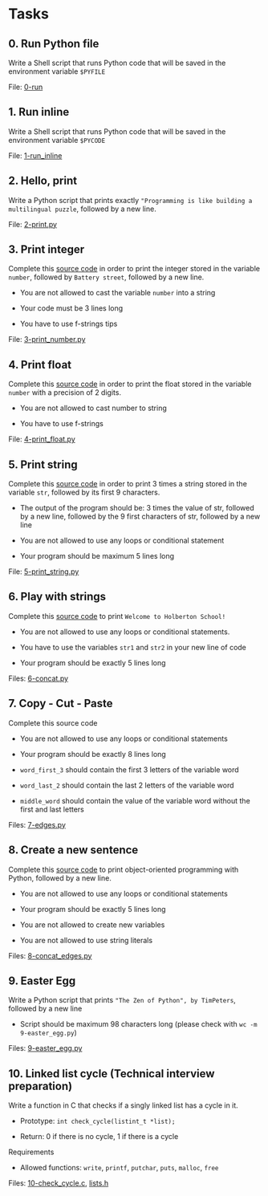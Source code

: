 # Tasks

## 0. Run Python file

Write a Shell script that runs Python code that will be saved in the environment variable `$PYFILE`

File: [0-run](./0-run)

## 1. Run inline

Write a Shell script that runs Python code that will be saved in the environment variable `$PYCODE`

File: [1-run_inline](./1-run_inline)

## 2. Hello, print

Write a Python script that prints exactly `"Programming is like building a multilingual puzzle`, followed by a new line.

File: [2-print.py](./2-print.py)

## 3. Print integer

Complete this [source code](./https://github.com/holbertonschool/0x00.py/blob/master/3-print_number.py) in order to print the integer stored in the variable `number`, followed by `Battery street`, followed by a new line.

* You are not allowed to cast the variable `number` into a string

* Your code must be 3 lines long

* You have to use f-strings tips


File: [3-print_number.py](./3-print_number.py)

## 4. Print float

Complete this [source code](./https://github.com/holbertonschool/0x00.py/blob/master/4-print_float.py) in order to print the float stored in the variable `number` with a precision of 2 digits.

* You are not allowed to cast number to string

* You have to use f-strings

File: [4-print_float.py](./4-print_float.py)

## 5. Print string

Complete this [source code](./https://github.com/holbertonschool/0x00.py/blob/master/5-print_string.py) in order to print 3 times a string stored in the variable `str`, followed by its first 9 characters.

* The output of the program should be: 3 times the value of str, followed by a new line, followed by the 9 first characters of str, followed by a new line

* You are not allowed to use any loops or conditional statement

* Your program should be maximum 5 lines long

File: [5-print_string.py](./5-print_string.py)

## 6. Play with strings

Complete this [source code](./https://github.com/holbertonschool/0x00.py/blob/master/6-concat.py) to print `Welcome to Holberton School!`

* You are not allowed to use any loops or conditional statements.

* You have to use the variables `str1` and `str2` in your new line of code

* Your program should be exactly 5 lines long

Files: [6-concat.py](./6-concat.py)

## 7. Copy - Cut - Paste

Complete this source code

* You are not allowed to use any loops or conditional statements

* Your program should be exactly 8 lines long

* `word_first_3` should contain the first 3 letters of the variable word

* `word_last_2` should contain the last 2 letters of the variable word

* `middle_word` should contain the value of the variable word without the first and last letters

Files: [7-edges.py](./7-edges.py)

## 8. Create a new sentence

Complete this [source code](./https://github.com/holbertonschool/0x00.py/blob/master/8-concat_edges.py) to print object-oriented programming with Python, followed by a new line.

* You are not allowed to use any loops or conditional statements

* Your program should be exactly 5 lines long

* You are not allowed to create new variables

* You are not allowed to use string literals

Files: [8-concat_edges.py](./8-concat_edges.py)

## 9. Easter Egg

Write a Python script that prints `"The Zen of Python", by TimPeters`, followed by a new line

* Script should  be maximum 98 characters long (please check with `wc -m 9-easter_egg.py`)

Files: [9-easter_egg.py](./9-easter_egg.py)

## 10. Linked list cycle (Technical interview preparation)

Write a function in C that checks if a singly linked list has a cycle in it.

* Prototype: `int check_cycle(listint_t *list);`

* Return: 0 if there is no cycle, 1 if there is a cycle

Requirements

* Allowed functions: `write`, `printf`, `putchar`, `puts`, `malloc`, `free`

Files: [10-check_cycle.c](./10-check_cycle.c), [lists.h](./lists.h)

